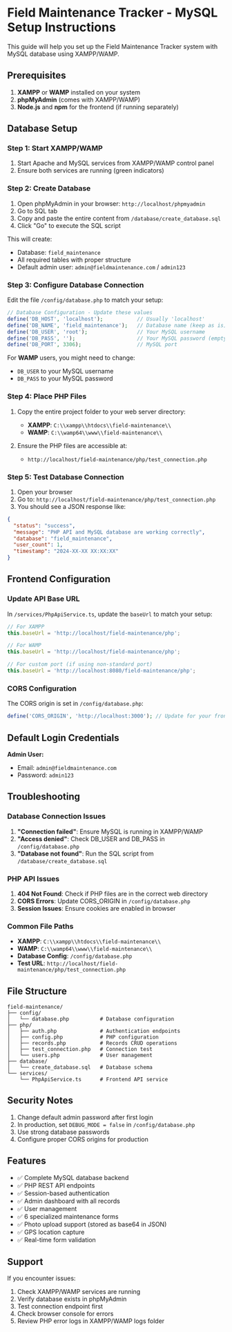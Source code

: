 # Field Maintenance Tracker - MySQL Setup Instructions

This guide will help you set up the Field Maintenance Tracker system with MySQL database using XAMPP/WAMP.

## Prerequisites

1. **XAMPP** or **WAMP** installed on your system
2. **phpMyAdmin** (comes with XAMPP/WAMP)
3. **Node.js** and **npm** for the frontend (if running separately)

## Database Setup

### Step 1: Start XAMPP/WAMP
1. Start Apache and MySQL services from XAMPP/WAMP control panel
2. Ensure both services are running (green indicators)

### Step 2: Create Database
1. Open phpMyAdmin in your browser: `http://localhost/phpmyadmin`
2. Go to SQL tab
3. Copy and paste the entire content from `/database/create_database.sql`
4. Click "Go" to execute the SQL script

This will create:
- Database: `field_maintenance`
- All required tables with proper structure
- Default admin user: `admin@fieldmaintenance.com` / `admin123`

### Step 3: Configure Database Connection
Edit the file `/config/database.php` to match your setup:

```php
// Database Configuration - Update these values
define('DB_HOST', 'localhost');           // Usually 'localhost'
define('DB_NAME', 'field_maintenance');   // Database name (keep as is)
define('DB_USER', 'root');                // Your MySQL username
define('DB_PASS', '');                    // Your MySQL password (empty for XAMPP)
define('DB_PORT', 3306);                  // MySQL port
```

For **WAMP** users, you might need to change:
- `DB_USER` to your MySQL username
- `DB_PASS` to your MySQL password

### Step 4: Place PHP Files
1. Copy the entire project folder to your web server directory:
   - **XAMPP**: `C:\\xampp\\htdocs\\field-maintenance\\`
   - **WAMP**: `C:\\wamp64\\www\\field-maintenance\\`

2. Ensure the PHP files are accessible at:
   - `http://localhost/field-maintenance/php/test_connection.php`

### Step 5: Test Database Connection
1. Open your browser
2. Go to: `http://localhost/field-maintenance/php/test_connection.php`
3. You should see a JSON response like:
```json
{
  "status": "success",
  "message": "PHP API and MySQL database are working correctly",
  "database": "field_maintenance",
  "user_count": 1,
  "timestamp": "2024-XX-XX XX:XX:XX"
}
```

## Frontend Configuration

### Update API Base URL
In `/services/PhpApiService.ts`, update the `baseUrl` to match your setup:

```typescript
// For XAMPP
this.baseUrl = 'http://localhost/field-maintenance/php';

// For WAMP
this.baseUrl = 'http://localhost/field-maintenance/php';

// For custom port (if using non-standard port)
this.baseUrl = 'http://localhost:8080/field-maintenance/php';
```

### CORS Configuration
The CORS origin is set in `/config/database.php`:
```php
define('CORS_ORIGIN', 'http://localhost:3000'); // Update for your frontend URL
```

## Default Login Credentials

**Admin User:**
- Email: `admin@fieldmaintenance.com`
- Password: `admin123`

## Troubleshooting

### Database Connection Issues
1. **"Connection failed"**: Ensure MySQL is running in XAMPP/WAMP
2. **"Access denied"**: Check DB_USER and DB_PASS in `/config/database.php`
3. **"Database not found"**: Run the SQL script from `/database/create_database.sql`

### PHP API Issues
1. **404 Not Found**: Check if PHP files are in the correct web directory
2. **CORS Errors**: Update CORS_ORIGIN in `/config/database.php`
3. **Session Issues**: Ensure cookies are enabled in browser

### Common File Paths
- **XAMPP**: `C:\\xampp\\htdocs\\field-maintenance\\`
- **WAMP**: `C:\\wamp64\\www\\field-maintenance\\`
- **Database Config**: `/config/database.php`
- **Test URL**: `http://localhost/field-maintenance/php/test_connection.php`

## File Structure
```
field-maintenance/
├── config/
│   └── database.php          # Database configuration
├── php/
│   ├── auth.php              # Authentication endpoints
│   ├── config.php            # PHP configuration
│   ├── records.php           # Records CRUD operations
│   ├── test_connection.php   # Connection test
│   └── users.php             # User management
├── database/
│   └── create_database.sql   # Database schema
└── services/
    └── PhpApiService.ts      # Frontend API service
```

## Security Notes

1. Change default admin password after first login
2. In production, set `DEBUG_MODE = false` in `/config/database.php`
3. Use strong database passwords
4. Configure proper CORS origins for production

## Features

- ✅ Complete MySQL database backend
- ✅ PHP REST API endpoints
- ✅ Session-based authentication
- ✅ Admin dashboard with all records
- ✅ User management
- ✅ 6 specialized maintenance forms
- ✅ Photo upload support (stored as base64 in JSON)
- ✅ GPS location capture
- ✅ Real-time form validation

## Support

If you encounter issues:
1. Check XAMPP/WAMP services are running
2. Verify database exists in phpMyAdmin
3. Test connection endpoint first
4. Check browser console for errors
5. Review PHP error logs in XAMPP/WAMP logs folder